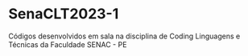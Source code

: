 # SenaCLT2023-1
Códigos desenvolvidos em sala na disciplina de Coding Linguagens e Técnicas da Faculdade SENAC - PE
